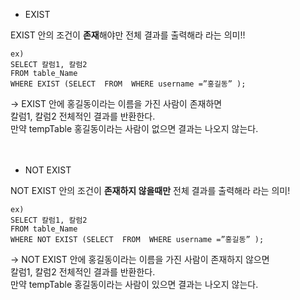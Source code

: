 

- EXIST

 EXIST 안의 조건이 **존재**해야만 전체 결과를 출력해라 라는 의미!!

```
ex)  
SELECT 칼럼1, 칼럼2  
FROM table_Name  
WHERE EXIST (SELECT  FROM  WHERE username =”홍길동” );  
```

→ EXIST 안에 홍길동이라는 이름을 가진 사람이 존재하면  
칼럼1, 칼럼2 전체적인 결과를 반환한다.  
만약 tempTable  홍길동이라는 사람이 없으면 결과는 나오지 않는다.  
<br><br>

- NOT EXIST

NOT EXIST 안의 조건이  **존재하지 않을때만** 전체 결과를 출력해라 라는 의미!

```
ex)  
SELECT 칼럼1, 칼럼2  
FROM table_Name  
WHERE NOT EXIST (SELECT  FROM  WHERE username =”홍길동” );  
```

→ NOT EXIST 안에 홍길동이라는 이름을 가진 사람이 존재하지 않으면  
칼럼1, 칼럼2 전체적인 결과를 반환한다.  
만약 tempTable  홍길동이라는 사람이 있으면 결과는 나오지 않는다.  
